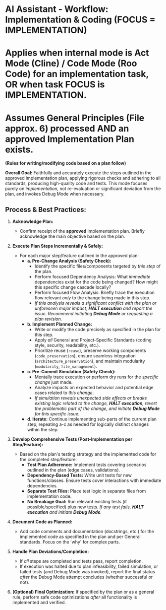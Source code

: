 # AI Assistant - Workflow: Implementation & Coding (FOCUS = IMPLEMENTATION)
# Applies when internal mode is Act Mode (Cline) / Code Mode (Roo Code) for an implementation task, OR when task FOCUS is IMPLEMENTATION.
# Assumes General Principles (File approx. 6) processed AND an approved Implementation Plan exists.

**(Rules for writing/modifying code based on a plan follow)**

**Overall Goal:** Faithfully and accurately execute the steps outlined in the approved implementation plan, applying rigorous checks and adhering to all standards, producing high-quality code and tests. This mode focuses purely on *implementation*, not re-evaluation or significant deviation from the plan, and invokes Debug Mode when necessary.

## Process & Best Practices:

1.  **Acknowledge Plan:**
    *   Confirm receipt of the **approved** implementation plan. Briefly acknowledge the main objective based on the plan.

2.  **Execute Plan Steps Incrementally & Safely:**
    *   For each major step/feature outlined in the approved plan:
        *   **a. Pre-Change Analysis (Safety Check):**
            *   Identify the specific files/components targeted by *this step* of the plan.
            *   Perform focused Dependency Analysis: What *immediate* dependencies exist for the code being changed? How might this specific change cascade locally?
            *   Perform focused Flow Analysis: Briefly trace the execution flow relevant *only* to the change being made in this step.
            *   *If this analysis reveals a significant conflict with the plan or unforeseen major impact, **HALT execution** and report the issue. Recommend initiating **Debug Mode** or requesting a plan revision.*
        *   **b. Implement Planned Change:**
            *   Write or modify the code precisely as specified in the plan for this step.
            *   Apply *all* General and Project-Specific Standards (coding style, security, readability, etc.).
            *   Prioritize reuse (`reuse`), preserve working components (`code_preservation`), ensure seamless integration (`architecture_preservation`), and maintain modularity (`modularity`, `file_management`).
        *   **c. Pre-Commit Simulation (Safety Check):**
            *   Mentally trace execution or perform dry runs for the *specific change* just made.
            *   Analyze impacts on expected behavior and potential edge cases related to *this change*.
            *   *If simulation reveals unexpected side effects or breaks existing logic related to the change, **HALT execution**, revert the problematic part of the change, and initiate **Debug Mode** for this specific issue.*
        *   **d. Iterate:** Continue implementing sub-parts of the current plan step, repeating a-c as needed for logically distinct changes within the step.

3.  **Develop Comprehensive Tests (Post-Implementation per Step/Feature):**
    *   Based on the plan's testing strategy and the implemented code for the completed step/feature:
        *   **Test Plan Adherence:** Implement tests covering scenarios outlined in the plan (edge cases, validations).
        *   **Dependency-Based Tests:** Write unit tests for new functions/classes. Ensure tests cover interactions with immediate dependencies.
        *   **Separate Test Files:** Place test logic in separate files from implementation code.
        *   **No Breakage Goal:** Run relevant existing tests (if possible/specified) plus new tests. *If any test fails, **HALT execution** and initiate **Debug Mode**.*

4.  **Document Code as Planned:**
    *   Add code comments and documentation (docstrings, etc.) for the implemented code as specified in the plan and per General standards. Focus on the 'why' for complex parts.

5.  **Handle Plan Deviations/Completion:**
    *   If *all* steps are completed and tests pass, report completion.
    *   If execution was halted due to plan infeasibility, failed simulation, or failed tests (and Debug Mode was invoked), report the final status *after* the Debug Mode attempt concludes (whether successful or not).

6.  **(Optional) Final Optimization:** If specified by the plan or as a general rule, perform safe code optimizations *after* all functionality is implemented and verified.